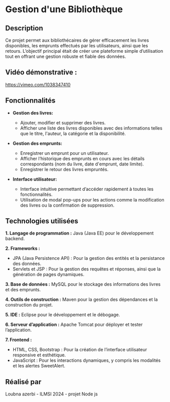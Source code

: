 # Gestion d'une Bibliothèque 

## Description  
Ce projet permet aux bibliothécaires de gérer efficacement les livres disponibles, les emprunts effectués par les utilisateurs, ainsi que les retours. 
L’objectif principal était de créer une plateforme simple d’utilisation tout en offrant une gestion robuste et fiable des données.

## Vidéo démonstrative : 
https://vimeo.com/1038347410

## Fonctionnalités 
- **Gestion des livres:** 
  * Ajouter, modifier et supprimer des livres.
  * Afficher une liste des livres disponibles avec des informations telles que le titre, l'auteur, la catégorie et la disponibilité.
  
- **Gestion des emprunts:** 
  * Enregistrer un emprunt pour un utilisateur.
  * Afficher l‘historique des emprunts en cours avec les détails correspondants (nom du livre, date d'emprunt, date limite).
  * Enregistrer le retour des livres empruntés.
  
- **Interface utilisateur:**
  * Interface intuitive permettant d’accéder rapidement à toutes les fonctionnalités.
  * Utilisation de modal pop-ups pour les actions comme la modification des livres ou la confirmation de suppression.


## Technologies utilisées  
**1.	Langage de programmation :** Java (Java EE) pour le développement backend.

**2.	Frameworks :**
* JPA (Java Persistence API) : Pour la gestion des entités et la persistance des données.
* Servlets et JSP : Pour la gestion des requêtes et réponses, ainsi que la génération de pages dynamiques.
  
**3.	Base de données :** MySQL pour le stockage des informations des livres et des emprunts.
  
**4.	Outils de construction :** Maven pour la gestion des dépendances et la construction du projet.

**5.	IDE :** Eclipse pour le développement et le débogage.

**6.	Serveur d’application :** Apache Tomcat pour déployer et tester l’application.

**7.	Frontend :**
* HTML, CSS, Bootstrap : Pour la création de l’interface utilisateur responsive et esthétique.
* JavaScript : Pour les interactions dynamiques, y compris les modalités et les alertes SweetAlert.


## Réalisé par 
Loubna azerbi - ILMSI 2024 - projet Node js
